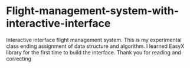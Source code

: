 # Flight-management-system-with-interactive-interface
Interactive interface flight management system. This is my experimental class ending assignment of data structure and algorithm. I learned EasyX library for the first time to build the interface. Thank you for reading and correcting
